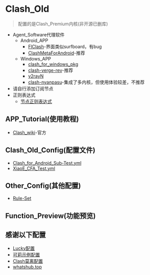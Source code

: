 # Clash_Old
> 配置的是Clash_Premium内核(非开源已删库)
- Agent_Software代理软件
  - Android_APP
    - [FlClash](https://github.com/chen08209/FlClash)-界面类似surfboard，有bug
    - [ClashMetaForAndroid](https://github.com/MetaCubeX/ClashMetaForAndroid)-推荐
  - Windows_APP
    - [clash_for_windows_pkg](https://github.com/Fndroid/clash_for_windows_pkg)
    - [clash-verge-rev](https://github.com/clash-verge-rev/clash-verge-rev)-推荐
    - [v2rayN](https://github.com/2dust/v2rayN)
    - [clash-nyanpasu](https://github.com/LibNyanpasu/clash-nyanpasu)-集成了多内核，但使用体验较差，不推荐
- 请自行添加订阅节点
- 正则表达式
  - [节点正则表达式](https://github.com/LaolunsiG/XiaoE_PCR/blob/main/Config_File/%E8%8A%82%E7%82%B9%E7%9A%84%E6%AD%A3%E5%88%99%E8%A1%A8%E8%BE%BE%E5%BC%8F.md)

## APP_Tutorial(使用教程)
- [Clash_wiki](https://clash.wiki/)-官方

## Clash_Old_Config(配置文件)
- [Clash_for_Android_Sub-Test.yml](https://raw.githubusercontent.com/LaolunsiG/XiaoE_PCR/main/Config_File/Clash_Old/Clash_for_Android_Sub-Test.yml)
- [XiaoE_CFA_Test.yml](https://raw.githubusercontent.com/LaolunsiG/XiaoE_PCR/main/Config_File/Clash_Old/XiaoE_CFA_Test.yml)

## Other_Config(其他配置)
- [Rule-Set](https://raw.githubusercontent.com/LaolunsiG/XiaoE_PCR/main/Config_File/Clash/%E8%A7%84%E5%88%99%E9%9B%86.yaml)

## Function_Preview(功能预览)

## 感谢以下配置
- [Lucky配置](https://raw.githubusercontent.com/As-Lucky/Lucky/main/Lucky-ClashVerge.yaml)
- [可莉示例配置](https://gitlab.com/lodepuly/vpn_tool/-/tree/master/Tool/Clash/Config)
- [Clash莫离配置](https://github.com/Moli-X/Resources/raw/main/Clash/Clash.yml)
- [whatshub.top](https://whatshub.top/config/stash-auto.yaml)
